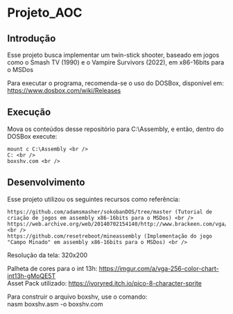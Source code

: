 # Projeto_AOC

## Introdução
Esse projeto busca implementar um twin-stick shooter, baseado em jogos como o Smash TV (1990) e o Vampire Survivors (2022), em x86-16bits para o MSDos <br /> 

Para executar o programa, recomenda-se o uso do DOSBox, disponível em: https://www.dosbox.com/wiki/Releases

## Execução 
Mova os conteúdos desse repositório para C:\Assembly, e então, dentro do DOSBox execute: <br /> 
```
mount c C:\Assembly <br /> 
C: <br /> 
boxshv.com <br /> 
```

## Desenvolvimento
Esse projeto utilizou os seguintes recursos como referência: <br /> 
```
https://github.com/adamsmasher/sokobanDOS/tree/master (Tutorial de criação de jogos em assembly x86-16bits para o MSDos) <br /> 
https://web.archive.org/web/20140702154140/http://www.brackeen.com/vga/index.html <br /> 
https://github.com/resetreboot/mineassembly (Implementação do jogo "Campo Minado" em assembly x86-16bits para o MSDos) <br /> 
```

Resolução da tela: 320x200 <br /> 

Palheta de cores para o int 13h: https://imgur.com/a/vga-256-color-chart-int13h-gMoQE5T <br /> 
Asset Pack utilizado: https://ivoryred.itch.io/pico-8-character-sprite <br /> 


Para construir o arquivo boxshv, use o comando: <br /> 
nasm boxshv.asm -o boxshv.com

